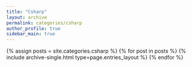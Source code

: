 ```yaml
---
title: "Csharp"
layout: archive
permalink: categories/csharp
author_profile: true
sidebar_main: true
---
```



{% assign posts = site.categories.csharp %}
{% for post in posts %} {% include archive-single.html type=page.entries_layout %} {% endfor %}